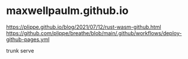 # maxwellpaulm.github.io

https://plippe.github.io/blog/2021/07/12/rust-wasm-github.html
https://github.com/plippe/breathe/blob/main/.github/workflows/deploy-github-pages.yml

trunk serve